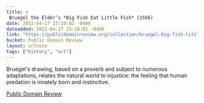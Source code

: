 ```yaml
---
title: > 
 Bruegel the Elder’s *Big Fish Eat Little Fish* (1556)
date: 2022-04-17 23:10:02 -0400
dateadded: 2022-04-17 23:10:02 -0400
link: "https://publicdomainreview.org/collection/bruegel-big-fish-little-fish"
bucket: Public Domain Review
layout: urlnote
tags: ["history", "art"]
--- 
```

Bruegel's drawing, based on a proverb and subject to numerous adaptations, relates the natural world to injustice: the feeling that human predation is innately born and instinctive. 
 <!-- end excerpt --> 
<div class='bucket'><a class='internal-link' href='/buckets/public-domain-review'>Public Domain Review</a></div> 
